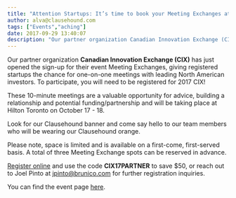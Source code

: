 ```yaml
---
title: "Attention Startups: It’s time to book your Meeting Exchanges at CIX Summit"
author: alva@clausehound.com
tags: ["Events","aching"]
date: 2017-09-29 13:40:07
description: "Our partner organization Canadian Innovation Exchange (CIX) has just opened the sign-up for their event Meeting Exchanges, giving registered startups the chance for one-on-one meetings with leading North American investors."
---
```




Our partner organization **Canadian Innovation Exchange (CIX)** has just opened the sign-up for their event Meeting Exchanges, giving registered startups the chance for one-on-one meetings with leading North American investors. To participate, you will need to be registered for 2017 CIX!

These 10-minute meetings are a valuable opportunity for advice, building a relationship and potential funding/partnership and will be taking place at Hilton Toronto on October 17 - 18.

Look for our Clausehound banner and come say hello to our team members who will be wearing our Clausehound orange.

Please note, space is limited and is available on a first-come, first-served basis. A total of three Meeting Exchange spots can be reserved in advance.

[Register online](http://cixsummit.com/2017/register/) and use the code **CIX17PARTNER** to save $50, or reach out to Joel Pinto at [jpinto@brunico.com](mailto:jpinto@brunico.com) for further registration inquiries.

You can find the event page [here](http://cixsummit.com/2017/).
